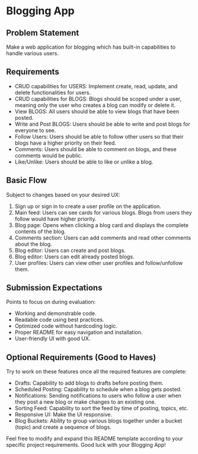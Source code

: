# Blogging App

## Problem Statement
Make a web application for blogging which has built-in capabilities to handle various users.

## Requirements
- CRUD capabilities for USERS: Implement create, read, update, and delete functionalities for users.
- CRUD capabilities for BLOGS: Blogs should be scoped under a user, meaning only the user who creates a blog can modify or delete it.
- View BLOGS: All users should be able to view blogs that have been posted.
- Write and Post BLOGS: Users should be able to write and post blogs for everyone to see.
- Follow Users: Users should be able to follow other users so that their blogs have a higher priority on their feed.
- Comments: Users should be able to comment on blogs, and these comments would be public.
- Like/Unlike: Users should be able to like or unlike a blog.

## Basic Flow
Subject to changes based on your desired UX:
1. Sign up or sign in to create a user profile on the application.
2. Main feed: Users can see cards for various blogs. Blogs from users they follow would have higher priority.
3. Blog page: Opens when clicking a blog card and displays the complete contents of the blog.
4. Comments section: Users can add comments and read other comments about the blog.
5. Blog editor: Users can create and post blogs.
6. Blog editor: Users can edit already posted blogs.
7. User profiles: Users can view other user profiles and follow/unfollow them.

## Submission Expectations
Points to focus on during evaluation:
- Working and demonstrable code.
- Readable code using best practices.
- Optimized code without hardcoding logic.
- Proper README for easy navigation and installation.
- User-friendly UI with good UX.

## Optional Requirements (Good to Haves)
Try to work on these features once all the required features are complete:
- Drafts: Capability to add blogs to drafts before posting them.
- Scheduled Posting: Capability to schedule when a blog gets posted.
- Notifications: Sending notifications to users who follow a user when they post a new blog or make changes to an existing one.
- Sorting Feed: Capability to sort the feed by time of posting, topics, etc.
- Responsive UI: Make the UI responsive.
- Blog Buckets: Ability to group various blogs together under a bucket (topic) and create a sequence of blogs.

Feel free to modify and expand this README template according to your specific project requirements. Good luck with your Blogging App!
